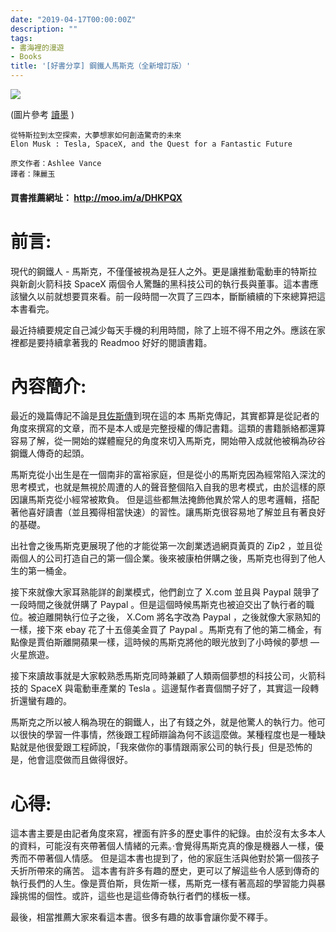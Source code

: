 ```yaml
---
date: "2019-04-17T00:00:00Z"
description: ""
tags:
- 書海裡的漫遊
- Books
title: '[好書分享] 鋼鐵人馬斯克（全新增訂版）'
---
```




![](../images/2019/elonmask.png)

(圖片參考 [讀墨](http://moo.im/a/DHKPQX) )

```
從特斯拉到太空探索，大夢想家如何創造驚奇的未來
Elon Musk : Tesla, SpaceX, and the Quest for a Fantastic Future

原文作者：Ashlee Vance
譯者：陳麗玉
```

#### 買書推薦網址： http://moo.im/a/DHKPQX

# 前言:

現代的鋼鐵人 - 馬斯克，不僅僅被視為是狂人之外。更是讓推動電動車的特斯拉與新創火箭科技 SpaceX 兩個令人驚豔的黑科技公司的執行長與董事。這本書應該蠻久以前就想要買來看。前一段時間一次買了三四本，斷斷續續的下來總算把這本書看完。

最近持續要規定自己減少每天手機的利用時間，除了上班不得不用之外。應該在家裡都是要持續拿著我的 Readmoo 好好的閱讀書籍。



# 內容簡介:

最近的幾篇傳記不論是[貝佐斯傳](http://www.evanlin.com/reading-amazon/)到現在這的本  馬斯克傳記，其實都算是從記者的角度來撰寫的文章，而不是本人或是完整授權的傳記書籍。這類的書籍脈絡都還算容易了解，從一開始的媒體寵兒的角度來切入馬斯克，開始帶入成就他被稱為矽谷鋼鐵人傳奇的起頭。

馬斯克從小出生是在一個南非的富裕家庭，但是從小的馬斯克因為經常陷入深沈的思考模式，也就是無視於周遭的人的聲音整個陷入自我的思考模式，由於這樣的原因讓馬斯克從小經常被欺負。 但是這些都無法掩飾他異於常人的思考邏輯，搭配著他喜好讀書（並且獨得相當快速）的習性。讓馬斯克很容易地了解並且有著良好的基礎。

出社會之後馬斯克更展現了他的才能從第一次創業透過網頁黃頁的 Zip2 ，並且從兩個人的公司打造自己的第一個企業。後來被康柏併購之後，馬斯克也得到了他人生的第一桶金。

接下來就像大家耳熟能詳的創業模式，他們創立了 X.com 並且與 Paypal 競爭了一段時間之後就併購了 Paypal  。但是這個時候馬斯克也被迫交出了執行者的職位。被迫離開執行位子之後， X.Com 將名字改為 Paypal ，之後就像大家熟知的一樣，接下來 ebay 花了十五億美金買了 Paypal 。馬斯克有了他的第二桶金，有點像是賈伯斯離開蘋果一樣，這時候的馬斯克將他的眼光放到了小時候的夢想 — 火星旅遊。

接下來讀故事就是大家較熟悉馬斯克同時兼顧了人類兩個夢想的科技公司，火箭科技的 SpaceX 與電動車產業的 Tesla 。這邊幫作者賣個關子好了，其實這一段轉折還蠻有趣的。

馬斯克之所以被人稱為現在的鋼鐵人，出了有錢之外，就是他驚人的執行力。他可以很快的學習一件事情，然後跟工程師辯論為何不該這麼做。某種程度也是一種缺點就是他很愛跟工程師說，「我來做你的事情跟兩家公司的執行長」但是恐怖的是，他會這麼做而且做得很好。



# 心得:

這本書主要是由記者角度來寫，裡面有許多的歷史事件的紀錄。由於沒有太多本人的資料，可能沒有夾帶著個人情緒的元素。·會覺得馬斯克真的像是機器人一樣，優秀而不帶著個人情感。 但是這本書也提到了，他的家庭生活與他對於第一個孩子夭折所帶來的痛苦。 這本書有許多有趣的歷史，更可以了解這些令人感到傳奇的執行長們的人生。像是賈伯斯，貝佐斯一樣，馬斯克一樣有著高超的學習能力與暴躁挑惕的個性。或許，這些也是這些傳奇執行者們的樣板一樣。

最後，相當推薦大家來看這本書。很多有趣的故事會讓你愛不釋手。